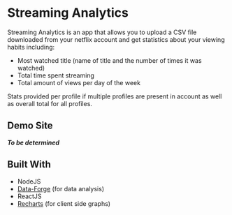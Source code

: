 # Streaming Analytics

Streaming Analytics is an app that allows you to upload a CSV file downloaded from your netflix account and get statistics about your viewing habits including:

- Most watched title (name of title and the number of times it was watched)
- Total time spent streaming
- Total amount of views per day of the week

Stats provided per profile if multiple profiles are present in account as well as overall total for all profiles.

## Demo Site

**_To be determined_**

## Built With

- NodeJS
- [Data-Forge](https://www.data-forge-js.com/) (for data analysis)
- ReactJS
- [Recharts](https://recharts.org/en-US) (for client side graphs)
